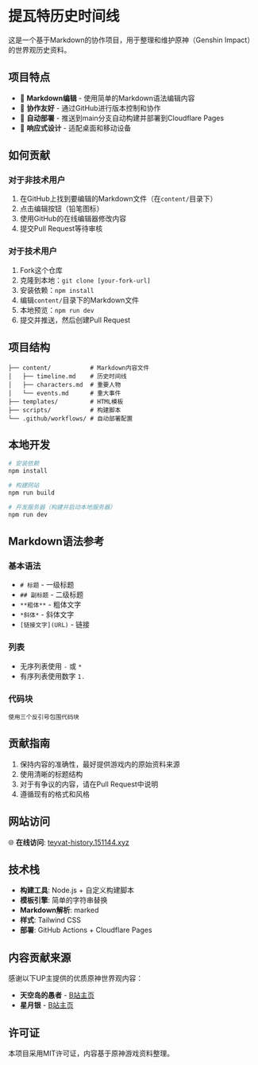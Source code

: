 # 提瓦特历史时间线

这是一个基于Markdown的协作项目，用于整理和维护原神（Genshin Impact）的世界观历史资料。

## 项目特点

- 📝 **Markdown编辑** - 使用简单的Markdown语法编辑内容
- 🤝 **协作友好** - 通过GitHub进行版本控制和协作
- 🚀 **自动部署** - 推送到main分支自动构建并部署到Cloudflare Pages
- 📱 **响应式设计** - 适配桌面和移动设备

## 如何贡献

### 对于非技术用户

1. 在GitHub上找到要编辑的Markdown文件（在`content/`目录下）
2. 点击编辑按钮（铅笔图标）
3. 使用GitHub的在线编辑器修改内容
4. 提交Pull Request等待审核

### 对于技术用户

1. Fork这个仓库
2. 克隆到本地：`git clone [your-fork-url]`
3. 安装依赖：`npm install`
4. 编辑`content/`目录下的Markdown文件
5. 本地预览：`npm run dev`
6. 提交并推送，然后创建Pull Request

## 项目结构

```
├── content/           # Markdown内容文件
│   ├── timeline.md    # 历史时间线
│   ├── characters.md  # 重要人物
│   └── events.md      # 重大事件
├── templates/         # HTML模板
├── scripts/           # 构建脚本
└── .github/workflows/ # 自动部署配置
```

## 本地开发

```bash
# 安装依赖
npm install

# 构建网站
npm run build

# 开发服务器（构建并启动本地服务器）
npm run dev
```

## Markdown语法参考

### 基本语法
- `# 标题` - 一级标题
- `## 副标题` - 二级标题
- `**粗体**` - 粗体文字
- `*斜体*` - 斜体文字
- `[链接文字](URL)` - 链接

### 列表
- 无序列表使用 `-` 或 `*`
- 有序列表使用数字 `1.`

### 代码块
```
使用三个反引号包围代码块
```

## 贡献指南

1. 保持内容的准确性，最好提供游戏内的原始资料来源
2. 使用清晰的标题结构
3. 对于有争议的内容，请在Pull Request中说明
4. 遵循现有的格式和风格

## 网站访问

🌐 **在线访问**: [teyvat-history.151144.xyz](https://teyvat-history.151144.xyz)

## 技术栈

- **构建工具**: Node.js + 自定义构建脚本
- **模板引擎**: 简单的字符串替换
- **Markdown解析**: marked
- **样式**: Tailwind CSS
- **部署**: GitHub Actions + Cloudflare Pages

## 内容贡献来源

感谢以下UP主提供的优质原神世界观内容：

- **天空岛的愚者** - [B站主页](https://space.bilibili.com/173323339)
- **星月银** - [B站主页](https://space.bilibili.com/519297)

## 许可证

本项目采用MIT许可证，内容基于原神游戏资料整理。